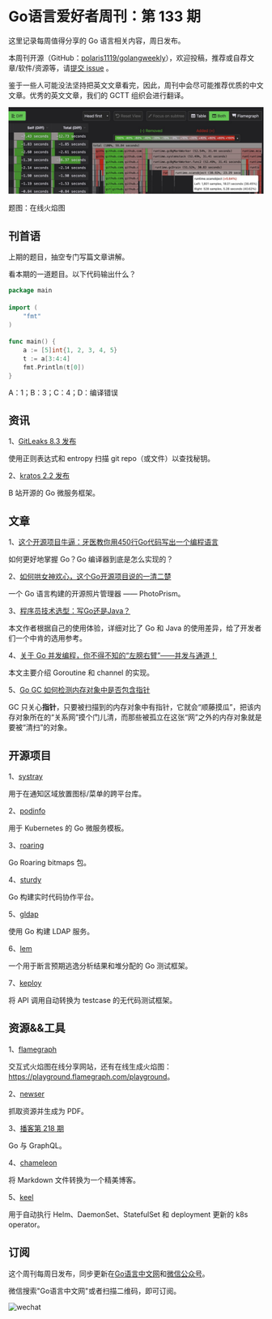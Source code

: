 # Go语言爱好者周刊：第 133 期

这里记录每周值得分享的 Go 语言相关内容，周日发布。

本周刊开源（GitHub：[polaris1119/golangweekly](https://github.com/polaris1119/golangweekly)），欢迎投稿，推荐或自荐文章/软件/资源等，请[提交 issue](https://github.com/polaris1119/golangweekly/issues) 。

鉴于一些人可能没法坚持把英文文章看完，因此，周刊中会尽可能推荐优质的中文文章。优秀的英文文章，我们的 GCTT 组织会进行翻译。

![](imgs/issue133/cover.jpg)

题图：在线火焰图

## 刊首语

上期的题目，抽空专门写篇文章讲解。

看本期的一道题目。以下代码输出什么？

```go
package main

import (
	"fmt"
)

func main() {
	a := [5]int{1, 2, 3, 4, 5}
	t := a[3:4:4]
	fmt.Println(t[0])
}
```

A：1；B：3；C：4；D：编译错误

## 资讯

1、[GitLeaks 8.3 发布](https://github.com/zricethezav/gitleaks)

使用正则表达式和 entropy 扫描 git repo（或文件）以查找秘钥。

2、[kratos 2.2 发布](https://github.com/go-kratos/kratos)

B 站开源的 Go 微服务框架。

## 文章

1、[这个开源项目牛逼：牙医教你用450行Go代码写出一个编程语言](https://mp.weixin.qq.com/s/2_tVDqZWmc_ttOp9_MlVEQ)

如何更好地掌握 Go？Go 编译器到底是怎么实现的？

2、[如何哄女神欢心，这个Go开源项目说的一清二楚](https://mp.weixin.qq.com/s/UaACcQRZZBAA1u029g09wg)

一个 Go 语言构建的开源照片管理器 —— PhotoPrism。

3、[程序员技术选型：写Go还是Java？](https://mp.weixin.qq.com/s/Xw6QKXWqueQfiQp5c1QumQ)

本文作者根据自己的使用体验，详细对比了 Go 和 Java 的使用差异，给了开发者们一个中肯的选用参考。

4、[关于 Go 并发编程，你不得不知的“左膀右臂”——并发与通道！](https://mp.weixin.qq.com/s/Wwnnx9BLw5Z-ksgJYAe-Vw)

本文主要介绍 Goroutine 和 channel 的实现。

5、[Go GC 如何检测内存对象中是否包含指针](https://tonybai.com/2022/02/21/how-gc-detect-pointer-in-mem-obj/)

GC 只关心**指针**，只要被扫描到的内存对象中有指针，它就会“顺藤摸瓜”，把该内存对象所在的“关系网”摸个门儿清，而那些被孤立在这张“网”之外的内存对象就是要被“清扫”的对象。

## 开源项目

1、[systray](https://github.com/getlantern/systray)

用于在通知区域放置图标/菜单的跨平台库。

2、[podinfo](https://github.com/stefanprodan/podinfo)

用于 Kubernetes 的 Go 微服务模板。

3、[roaring](https://github.com/RoaringBitmap/roaring)

Go Roaring bitmaps 包。

4、[sturdy](https://github.com/sturdy-dev/sturdy)

Go 构建实时代码协作平台。

5、[gldap](https://github.com/jimlambrt/gldap)

使用 Go 构建 LDAP 服务。

6、[lem](https://github.com/akutz/lem)

一个用于断言预期逃逸分析结果和堆分配的 Go 测试框架。

7、[keploy](https://github.com/keploy/keploy)

将 API 调用自动转换为 testcase 的无代码测试框架。

## 资源&&工具

1、[flamegraph](https://flamegraph.com/)

交互式火焰图在线分享网站，还有在线生成火焰图：<https://playground.flamegraph.com/playground>。

2、[newser](https://github.com/lnenad/newser)

抓取资源并生成为 PDF。

3、[播客第 218 期](https://changelog.com/gotime/218)

Go 与 GraphQL。

4、[chameleon](https://github.com/life4/chameleon)

将 Markdown 文件转换为一个精美博客。

5、[keel](https://github.com/keel-hq/keel)

用于自动执行 Helm、DaemonSet、StatefulSet 和 deployment 更新的 k8s operator。

## 订阅

这个周刊每周日发布，同步更新在[Go语言中文网](https://studygolang.com/go/weekly)和[微信公众号](https://weixin.sogou.com/weixin?query=Go%E8%AF%AD%E8%A8%80%E4%B8%AD%E6%96%87%E7%BD%91)。

微信搜索"Go语言中文网"或者扫描二维码，即可订阅。

![wechat](imgs/wechat.png)
